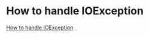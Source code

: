 # How to handle IOException
[How to handle IOException](https://aiwithcloud.com/2022/09/15/how_to_handle_ioexception/)